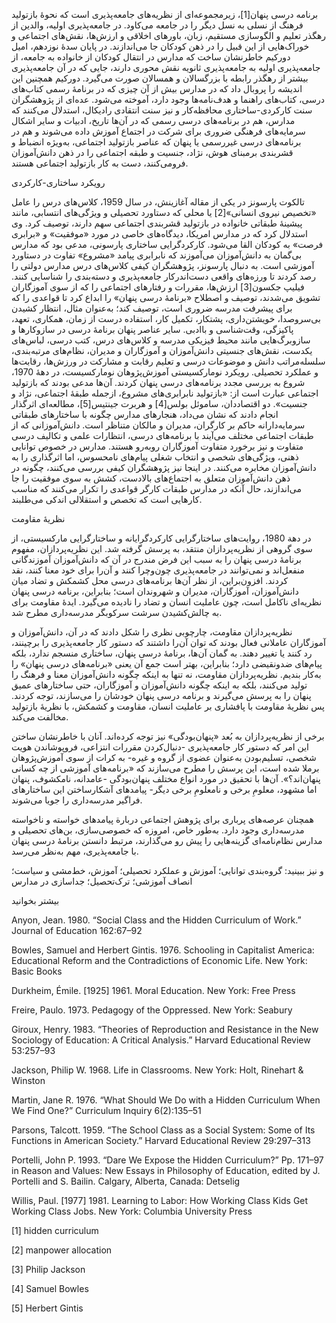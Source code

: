   برنامه درسی پنهان[1]، زیرمجموعه‌ای از نظریه‌های جامعه‌پذیری است که نحوۀ بازتولید فرهنگ از نسلی به نسل دیگر را در جامعه می‌کاود. در جامعه‌پذیری اولیه، والدین از رهگذر تعلیم و الگوسازی مستقیم، زبان، باورهای اخلاقی و ارزش‌ها، نقش‌های اجتماعی و خوراک‌هایی از این قبیل را در ذهن کودکان جا می‌اندازند. در پایان سدۀ نوزدهم، امیل دورکیم خاطرنشان ساخت که مدارس در انتقال کودکان از خانواده به جامعه، از جامعه‌پذیری اولیه به جامعه‌پذیری ثانویه نقش محوری دارند، جایی که در آن جامعه‌پذیری بیشتر از رهگذر رابطه با بزرگسالان و همسالان صورت می‌گیرد. دورکیم همچنین این اندیشه را پروبال داد که در مدارس بیش از آن چیزی که در برنامۀ رسمی کتاب‌های درسی، کتاب‌های راهنما و هدف‌نامه‌ها وجود دارد، آموخته می‌شود. عده‌ای از پژوهشگران سنت کارکردی-ساختاری محافظه‌کار و نیز سنت انتقادی رادیکال، استدلال می‌کنند که مدارس، هم در برنامه‌های درسی رسمی که در آن‌ها تاریخ، ادبیات و سایر اشکال سرمایه‌های فرهنگی ضروری برای شرکت در اجتماع آموزش داده می‌شوند و هم در برنامه‌های درسی غیررسمی یا پنهان که عناصر بازتولید اجتماعی، به‌ویژه انضباط و قشربندی برمبنای هوش، نژاد، جنسیت و طبقه اجتماعی را در ذهن دانش‌آموزان فرومی‌کنند، دست به کار بازتولید اجتماعی هستند.

رویکرد ساختاری-کارکردی

 تالکوت پارسونز در یکی از مقاله آغازینش، در سال 1959، کلاس‌های درس را عامل «تخصیص نیروی انسانی»[2] یا محلی که دستاورد تحصیلی و ویژگی‌های انتسابی، مانند پیشینۀ طبقاتی خانواده در بازتولید قشربندی اجتماعی سهم دارند، توصیف کرد. وی استدلال کرد که در مدارس امریکا، دیدگاه‌های خاصی در مورد «موفقیت» و «برابری فرصت» به کودکان القا می‌شود. کارکردگرایی ساختاری پارسونی، مدعی بود که مدارس بی‌گمان به دانش‌آموزان می‌آموزند که نابرابری پیامد «مشروع» تفاوت در دستاورد آموزشی است. به دنبال پارسونز، پژوهشگران کیفی کلاس‌های درس مدارس دولتی را رصد کردند تا ورزه‌های واقعی دست‌اندرکار جامعه‌پذیری و دسته‌بندی را شناسایی کنند. فیلیپ جکسون[3] ارزش‌ها، مقررات و رفتارهای اجتماعی را که از سوی آموزگاران تشویق می‌شدند، توصیف و اصطلاح «برنامۀ درسی پنهان» را ابداع کرد تا قواعدی را که برای پیشرفت مدرسه ضروری است، توصیف کند؛ به‌عنوان مثال، انتظار کشیدن بی‌سروصدا، خویشتن‌داری، پشتکار، تکمیل کار، استفاده درست از زمان، همکاری، تعهد، پاکیزگی، وقت‌شناسی و باادبی. سایر عناصر پنهان برنامۀ درسی در سازوکارها و سازوبرگ‌هایی مانند محیط فیزیکی مدرسه و کلاس‌های درس، کتب درسی، لباس‌های یکدست، نقش‌های جنسیتی دانش‌آموزان و آموزگاران و مدیران، نظام‌های مرتبه‌بندی، سلسله‌مراتب دانش و موضوعات درسی و تعلیم رقابت و مشارکت در ورزش‌ها، رقابت‌ها و عملکرد تحصیلی. رویکرد نومارکسیستی آموزش‌پژوهان نومارکسیست، در دهۀ 1970، شروع به بررسی مجدد برنامه‌های درسی پنهان کردند. آن‌ها مدعی بودند که بازتولید اجتماعی عبارت است از: «بازتولید نابرابری‌های مشروع، ازجمله طبقۀ اجتماعی، نژاد و جنسیت». دو اقتصاددان، ساموئل بولس[4] و هربرت جینتیس[5]، مطالعه‌ای اثرگذار انجام دادند که نشان می‌داد، هنجارهای مدارس چگونه با ساختارهای طبقاتی سرمایه‌دارانه حاکم بر کارگران، مدیران و مالکان متناظر است. دانش‌آموزانی که از طبقات اجتماعی مختلف می‌آیند با برنامه‌های درسی، انتظارات علمی و تکالیف درسی متفاوت و نیز برخورد متفاوت آموزگاران روبه‌رو هستند. مدارس در خصوص توانایی ذهنی، ویژگی‌های شخصی و انتخاب شغلی پیام‌های نامحسوس، اما اثرگذاری را به دانش‌آموزان مخابره می‌کنند. در اینجا نیز پژوهشگران کیفی بررسی می‌کنند، چگونه در ذهن دانش‌آموزان متعلق به اجتماع‌های بالادست، کشش به سوی موفقیت را جا می‌اندازند، حال آنکه در مدارس طبقات کارگر قواعدی را تکرار می‌کنند که مناسب کارهایی است که تخصص و استقلالی اندکی می‌طلبند. 

نظریۀ مقاومت

در دهة 1980، روایت‌های ساختارگرایی کارکردگرایانه و ساختارگرایی مارکسیستی، از سوی گروهی از نظریه‌پردازان منتقد، به پرسش گرفته شد. این نظریه‌پردازان، مفهوم برنامۀ درسی پنهان را به سبب این فرض مندرج در آن که دانش‌آموزان آموزندگانی منفعل‌اند و نمی‌توانند در جامعه‌پذیری چون‌وچرا کنند و آن‌را برای خود معنا کنند، نقد کردند. افزون‌براین، از نظر آن‌ها برنامه‌های درسی محل کشمکش و تضاد میان دانش‌آموزان، آموزگاران، مدیران و شهروندان است؛ بنابراین، برنامه درسی پنهان نظریه‌ای ناکامل است، چون عاملیت انسان و تضاد را نادیده می‌گیرد. ایدۀ مقاومت برای به چالش‌کشیدن سرشت سرکوبگر مدرسه‌داری مطرح شد.

نظریه‌پردازان مقاومت، چارچوبی نظری را شکل دادند که در آن، دانش‌آموزان و آموزگاران عاملانی فعال بودند که توان آن‌را داشتند که دستور کار جامعه‌پذیری را برچینند، رد کنند یا تغییر دهند. به گمان آن‌ها، برنامۀ درسی پنهان، ساختاری منسجم ندارد، بلکه پیام‌های ضدونقیضی دارد؛ بنابراین، بهتر است جمع آن یعنی «برنامه‌های درسی پنهان» را به‌کار بندیم. نظریه‌پردازان مقاومت، نه تنها به اینکه چگونه دانش‌آموزان معنا و فرهنگ را تولید می‌کنند، بلکه به اینکه چگونه دانش‌آموزان و آموزگاران، حتی ساختارهای عمیق پنهان را به پرسش می‌گیرند و برنامه درسی پنهان خودشان را می‌سازند، توجه کردند. پس نظریۀ مقاومت با پافشاری بر عاملیت انسان، مقاومت و کشمکش، با نظریۀ بازتولید مخالفت می‌کند.

برخی از نظریه‌پردازان به بُعد «پنهان‌بودگی» نیز توجه کرده‌اند. آنان با خاطرنشان ساختن این امر که دستور کار جامعه‌پذیری -دنبال‌کردن مقررات انتزاعی، فروپوشاندن هویت شخصی، تسلیم‌بودن به‌عنوان عضوی از گروه و غیره- به‌ کرات از سوی آموزش‌پژوهان برملا شده است، این پرسش را مطرح می‌سازند که «برنامه‌های آموزشی از چه کسانی پنهان‌اند؟». آن‌ها با تحقیق در مورد انواع مختلف پنهان‌بودگی -عامدانه، نامکشوف، پنهان اما مشهود، معلومِ برخی و نامعلومِ برخی دیگر- پیامدهای آشکارساختن این ساختارهای فراگیر مدرسه‌داری را جویا می‌شوند.

همچنان عرصه‌های پرباری برای پژوهش اجتماعی دربارة پیامدهای خواسته و ناخواسته مدرسه‌داری وجود دارد. به‌طور خاص، امروزه که خصوصی‌سازی، بن‌های تحصیلی و مدارس نظام‌نامه‌ای گزینه‌هایی را پیش رو می‌گذارند، مرتبط دانستن برنامۀ درسی پنهان با جامعه‌پذیری، مهم به‌نظر می‌رسد.

و نیز ببینید: گروه‌بندی توانایی؛ آموزش و عملکرد تحصیلی؛ آموزش، خط‌مشی و سیاست؛ انصاف آموزشی؛ ترک‌تحصیل؛ جداسازی در مدارس

بیشتر بخوانید

Anyon, Jean. 1980. “Social Class and the Hidden Curriculum of Work.” Journal of Education 162:67–92

Bowles, Samuel and Herbert Gintis. 1976. Schooling in Capitalist America: Educational Reform and the Contradictions of Economic Life. New York: Basic Books

Durkheim, Émile. [1925] 1961. Moral Education. New York: Free Press

Freire, Paulo. 1973. Pedagogy of the Oppressed. New York: Seabury

Giroux, Henry. 1983. “Theories of Reproduction and Resistance in the New Sociology of Education: A Critical Analysis.” Harvard Educational Review 53:257–93

Jackson, Philip W. 1968. Life in Classrooms. New York: Holt, Rinehart & Winston

Martin, Jane R. 1976. “What Should We Do with a Hidden Curriculum When We Find One?” Curriculum Inquiry 6(2):135–51

Parsons, Talcott. 1959. “The School Class as a Social System: Some of Its Functions in American Society.” Harvard Educational Review 29:297–313

Portelli, John P. 1993. “Dare We Expose the Hidden Curriculum?” Pp. 171–97 in Reason and Values: New Essays in Philosophy of Education, edited by J. Portelli and S. Bailin. Calgary, Alberta, Canada: Detselig

Willis, Paul. [1977] 1981. Learning to Labor: How Working Class Kids Get Working Class Jobs. New York: Columbia University Press

 [1] hidden curriculum 

 [2] manpower allocation

 [3] Philip Jackson

 [4] Samuel Bowles

 [5] Herbert Gintis

 

 

 

 